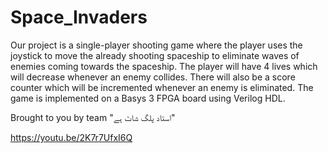# Space_Invaders

Our project is a single-player shooting game where the player uses the joystick to move the already shooting spaceship to eliminate waves of enemies coming towards the spaceship. The player will have 4 lives which will decrease whenever an enemy collides. There will also be a score counter which will be incremented whenever an enemy is eliminated. The game is implemented on a Basys 3 FPGA board using Verilog HDL. 


Brought to you by team "استاد پلگ شاٹ ہے"

https://youtu.be/2K7r7UfxI6Q

